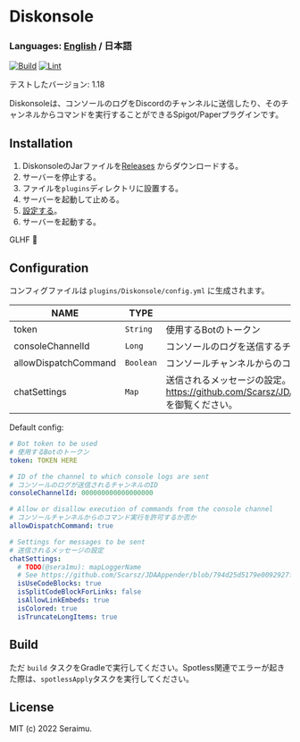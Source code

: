# Diskonsole

### Languages: [English](https://github.com/sera1mu/Diskonsole/blob/main/README.md) / **日本語**

[![Build](https://github.com/sera1mu/Diskonsole/actions/workflows/build.yml/badge.svg?branch=main)](https://github.com/sera1mu/Diskonsole/actions/workflows/build.yml) [![Lint](https://github.com/sera1mu/Diskonsole/actions/workflows/lint.yml/badge.svg?branch=main)](https://github.com/sera1mu/Diskonsole/actions/workflows/lint.yml)

テストしたバージョン: 1.18

Diskonsoleは、コンソールのログをDiscordのチャンネルに送信したり、そのチャンネルからコマンドを実行することができるSpigot/Paperプラグインです。

## Installation

1. DiskonsoleのJarファイルを[Releases](https://github.com/sera1mu/Diskonsole/releases) からダウンロードする。
2. サーバーを停止する。
3. ファイルを`plugins`ディレクトリに設置する。
4. サーバーを起動して止める。
5. [設定する](#Configuration)。
6. サーバーを起動する。

GLHF 🎉

## Configuration

コンフィグファイルは `plugins/Diskonsole/config.yml` に生成されます。

| NAME                 | TYPE      | DESCRIPTION                                                                                                                                                                      |
|----------------------|-----------|----------------------------------------------------------------------------------------------------------------------------------------------------------------------------------|
| token                | `String`  | 使用するBotのトークン                                                                                                                                                                     |
| consoleChannelId     | `Long`    | コンソールのログを送信するチャンネル                                                                                                                                                               |
| allowDispatchCommand | `Boolean` | コンソールチャンネルからのコマンド実行を許可するか否か                                                                                                                                                      |
| chatSettings         | `Map`     | 送信されるメッセージの設定。  詳しくは https://github.com/Scarsz/JDAAppender/blob/794d25d5179e0092927fdf22fd7c194da8966a77/src/main/java/me/scarsz/jdaappender/ChannelLoggingHandler.java を御覧ください。 |

Default config:
```yaml
# Bot token to be used
# 使用するBotのトークン
token: TOKEN HERE

# ID of the channel to which console logs are sent
# コンソールのログが送信されるチャンネルのID
consoleChannelId: 000000000000000000

# Allow or disallow execution of commands from the console channel
# コンソールチャンネルからのコマンド実行を許可するか否か
allowDispatchCommand: true

# Settings for messages to be sent
# 送信されるメッセージの設定
chatSettings:
  # TODO(@sera1mu): mapLoggerName
  # See https://github.com/Scarsz/JDAAppender/blob/794d25d5179e0092927fdf22fd7c194da8966a77/src/main/java/me/scarsz/jdaappender/ChannelLoggingHandler.java
  isUseCodeBlocks: true
  isSplitCodeBlockForLinks: false
  isAllowLinkEmbeds: true
  isColored: true
  isTruncateLongItems: true

```

## Build

ただ `build` タスクをGradleで実行してください。Spotless関連でエラーが起きた際は、`spotlessApply`タスクを実行してください。

## License

MIT (c) 2022 Seraimu.
